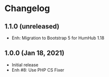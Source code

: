 Changelog
=========

1.1.0 (unreleased)
-------------------------
- Enh: Migration to Bootstrap 5 for HumHub 1.18

1.0.0 (Jan 18, 2021)
------------------
- Initial release
- Enh #8: Use PHP CS Fixer
